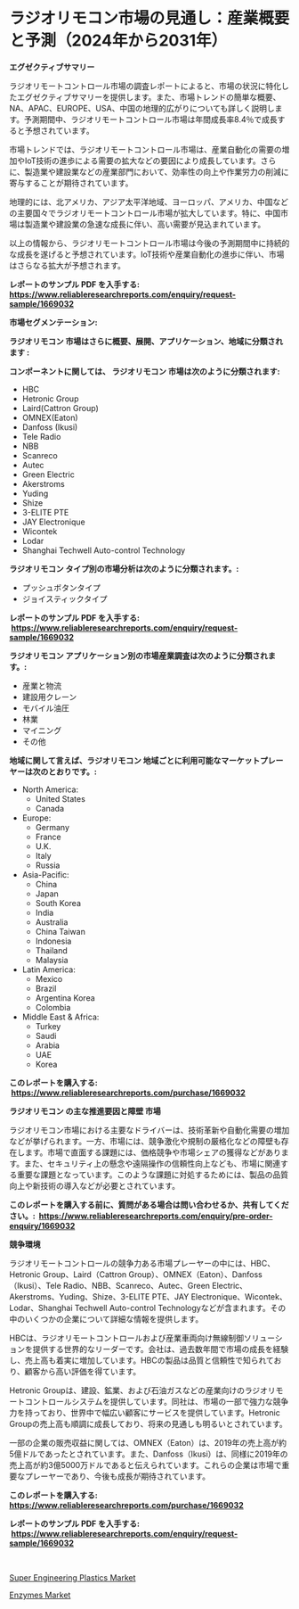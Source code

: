 <p><h1>ラジオリモコン市場の見通し：産業概要と予測（2024年から2031年）</h1></p><p><strong>エグゼクティブサマリー</strong></p>
<p><p>ラジオリモートコントロール市場の調査レポートによると、市場の状況に特化したエグゼクティブサマリーを提供します。また、市場トレンドの簡単な概要、NA、APAC、EUROPE、USA、中国の地理的広がりについても詳しく説明します。予測期間中、ラジオリモートコントロール市場は年間成長率8.4％で成長すると予想されています。</p><p>市場トレンドでは、ラジオリモートコントロール市場は、産業自動化の需要の増加やIoT技術の進歩による需要の拡大などの要因により成長しています。さらに、製造業や建設業などの産業部門において、効率性の向上や作業労力の削減に寄与することが期待されています。</p><p>地理的には、北アメリカ、アジア太平洋地域、ヨーロッパ、アメリカ、中国などの主要国々でラジオリモートコントロール市場が拡大しています。特に、中国市場は製造業や建設業の急速な成長に伴い、高い需要が見込まれています。</p><p>以上の情報から、ラジオリモートコントロール市場は今後の予測期間中に持続的な成長を遂げると予想されています。IoT技術や産業自動化の進歩に伴い、市場はさらなる拡大が予想されます。</p></p>
<p><strong>レポートのサンプル PDF を入手する: <a href="https://www.reliableresearchreports.com/enquiry/request-sample/1669032">https://www.reliableresearchreports.com/enquiry/request-sample/1669032</a></strong></p>
<p><strong>市場セグメンテーション:</strong></p>
<p><strong> ラジオリモコン 市場はさらに概要、展開、アプリケーション、地域に分類されます :</strong></p>
<p><strong>コンポーネントに関しては、 ラジオリモコン 市場は次のように分類されます: &nbsp;</strong></p>
<p><ul><li>HBC</li><li>Hetronic Group</li><li>Laird(Cattron Group)</li><li>OMNEX(Eaton)</li><li>Danfoss (Ikusi)</li><li>Tele Radio</li><li>NBB</li><li>Scanreco</li><li>Autec</li><li>Green Electric</li><li>Akerstroms</li><li>Yuding</li><li>Shize</li><li>3-ELITE PTE</li><li>JAY Electronique</li><li>Wicontek</li><li>Lodar</li><li>Shanghai Techwell Auto-control Technology</li></ul></p>
<p><strong> ラジオリモコン タイプ別の市場分析は次のように分類されます。:</strong></p>
<p><ul><li>プッシュボタンタイプ</li><li>ジョイスティックタイプ</li></ul></p>
<p><strong>レポートのサンプル PDF を入手する: &nbsp;<a href="https://www.reliableresearchreports.com/enquiry/request-sample/1669032">https://www.reliableresearchreports.com/enquiry/request-sample/1669032</a></strong></p>
<p><strong> ラジオリモコン アプリケーション別の市場産業調査は次のように分類されます。:</strong></p>
<p><ul><li>産業と物流</li><li>建設用クレーン</li><li>モバイル油圧</li><li>林業</li><li>マイニング</li><li>その他</li></ul></p>
<p><strong>地域に関して言えば、ラジオリモコン 地域ごとに利用可能なマーケットプレーヤーは次のとおりです。:</strong></p>
<p><ul>
    <li>
        North America:
        <ul>
            <li>United States</li>
            <li>Canada</li>
        </ul>
    </li>
    <li>
        Europe:
        <ul>
            <li>Germany</li>
            <li>France</li>
            <li>U.K.</li>
            <li>Italy</li>
            <li>Russia</li>
        </ul>
    </li>
    <li>
        Asia-Pacific:
        <ul>
            <li>China</li>
            <li>Japan</li>
            <li>South Korea</li>
            <li>India</li>
            <li>Australia</li>
            <li>China Taiwan</li>
            <li>Indonesia</li>
            <li>Thailand</li>
            <li>Malaysia</li>
        </ul>
    </li>
    <li>
        Latin America:
        <ul>
            <li>Mexico</li>
            <li>Brazil</li>
            <li>Argentina Korea</li>
            <li>Colombia</li>
        </ul>
    </li>
    <li>
        Middle East & Africa:
        <ul>
            <li>Turkey</li>
            <li>Saudi</li>
            <li>Arabia</li>
            <li>UAE</li>
            <li>Korea</li>
        </ul>
    </li>
    </ul></p>
<p><strong>このレポートを購入する: &nbsp;<a href="https://www.reliableresearchreports.com/purchase/1669032">https://www.reliableresearchreports.com/purchase/1669032</a></strong></p>
<p><strong>ラジオリモコン の主な推進要因と障壁 市場</strong></p>
<p><p>ラジオリモコン市場における主要なドライバーは、技術革新や自動化需要の増加などが挙げられます。一方、市場には、競争激化や規制の厳格化などの障壁も存在します。市場で直面する課題には、価格競争や市場シェアの獲得などがあります。また、セキュリティ上の懸念や遠隔操作の信頼性向上なども、市場に関連する重要な課題となっています。このような課題に対処するためには、製品の品質向上や新技術の導入などが必要とされています。</p></p>
<p><strong>このレポートを購入する前に、質問がある場合は問い合わせるか、共有してください。:&nbsp; <a href="https://www.reliableresearchreports.com/enquiry/pre-order-enquiry/1669032">https://www.reliableresearchreports.com/enquiry/pre-order-enquiry/1669032</a></strong></p>
<p><strong>競争環境</strong></p>
<p><p>ラジオリモートコントロールの競争力ある市場プレーヤーの中には、HBC、Hetronic Group、Laird（Cattron Group）、OMNEX（Eaton）、Danfoss（Ikusi）、Tele Radio、NBB、Scanreco、Autec、Green Electric、Akerstroms、Yuding、Shize、3-ELITE PTE、JAY Electronique、Wicontek、Lodar、Shanghai Techwell Auto-control Technologyなどが含まれます。その中のいくつかの企業について詳細な情報を提供します。</p><p>HBCは、ラジオリモートコントロールおよび産業車両向け無線制御ソリューションを提供する世界的なリーダーです。会社は、過去数年間で市場の成長を経験し、売上高も着実に増加しています。HBCの製品は品質と信頼性で知られており、顧客から高い評価を得ています。</p><p>Hetronic Groupは、建設、鉱業、および石油ガスなどの産業向けのラジオリモートコントロールシステムを提供しています。同社は、市場の一部で強力な競争力を持っており、世界中で幅広い顧客にサービスを提供しています。Hetronic Groupの売上高も順調に成長しており、将来の見通しも明るいとされています。</p><p>一部の企業の販売収益に関しては、OMNEX（Eaton）は、2019年の売上高が約5億ドルであったとされています。また、Danfoss（Ikusi）は、同様に2019年の売上高が約3億5000万ドルであると伝えられています。これらの企業は市場で重要なプレーヤーであり、今後も成長が期待されています。</p></p>
<p><strong>このレポートを購入する: &nbsp; <a href="https://www.reliableresearchreports.com/purchase/1669032">https://www.reliableresearchreports.com/purchase/1669032</a></strong></p>
<p><strong>レポートのサンプル PDF を入手する: &nbsp;<a href="https://www.reliableresearchreports.com/enquiry/request-sample/1669032">https://www.reliableresearchreports.com/enquiry/request-sample/1669032</a></strong><strong></strong></p>
<p>&nbsp;</p>
<p><p><a href="https://fuschia-pecorino-a6d.notion.site/Global-Super-Engineering-Plastics-Market-Size-and-Market-Trends-Insights-and-Projections-from-2024--04dcb332816d46c194673063490c2eda">Super Engineering Plastics Market</a></p><p><a href="https://changeable-paste-463.notion.site/Enzymes-Market-with-the-goal-of-estimating-the-market-size-and-future-growth-potential-of-various-ma-4f81ba50335e4f9cbf8318e6d1cab651">Enzymes Market</a></p></p>